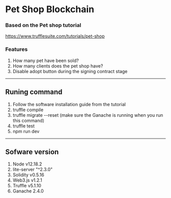# Pet Shop Blockchain

### Based on the Pet shop tutorial

https://www.trufflesuite.com/tutorials/pet-shop

### Features

1. How many pet have been sold?
2. How many clients does the pet shop have?
3. Disable adopt button during the signing contract stage

---

## Runing command
1. Follow the software installation guide from the tutorial
2. truffle compile
3. truffle migrate --reset (make sure the Ganache is running when you run this command)
4. truffle test
4. npm run dev

---

## Sofware version

1. Node v12.18.2
2. lite-server "^2.3.0"
3. Solidity v0.5.16
4. Web3.js v1.2.1
5. Truffle v5.1.10
6. Ganache 2.4.0
